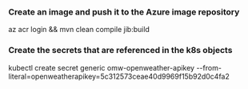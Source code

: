 ### Create an image and push it to the Azure image repository
az acr login && mvn clean compile jib:build 

### Create the secrets that are referenced in the k8s objects
kubectl create secret generic omw-openweather-apikey --from-literal=openweatherapikey=5c312573ceae40d9969f15b92d0c4fa2